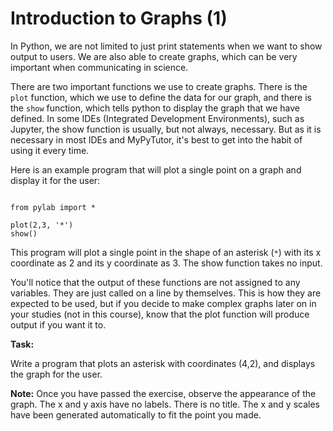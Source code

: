 # Introduction to Graphs (1)

In Python, we are not limited to just print statements when we want to show output to users. We are also able to create graphs, which can be very important when communicating in science.

There are two important functions we use to create graphs. There is the `plot` function, which we use to define the data for our graph, and there is the `show` function, which tells python to display the graph that we have defined. In some IDEs (Integrated Development Environments), such as Jupyter, the show function is usually, but not always, necessary. But as it is necessary in most IDEs and MyPyTutor, it's best to get into the habit of using it every time. 

Here is an example program that will plot a single point on a graph and display it for the user:

```

from pylab import *

plot(2,3, '*')
show()

```

This program will plot a single point in the shape of an asterisk (`*`) with its x coordinate as 2 and its y coordinate as 3. The show function takes no input. 

You'll notice that the output of these functions are not assigned to any variables. They are just called on a line by themselves. This is how they are expected to be used, but if you decide to make complex graphs later on in your studies (not in this course), know that the plot function will produce output if you want it to.

**Task:**

Write a program that plots an asterisk with coordinates (4,2), and displays the graph for the user. 


**Note:** Once you have passed the exercise, observe the appearance of the graph. The x and y axis have no labels. There is no title. The x and y scales have been generated automatically to fit the point you made. 
